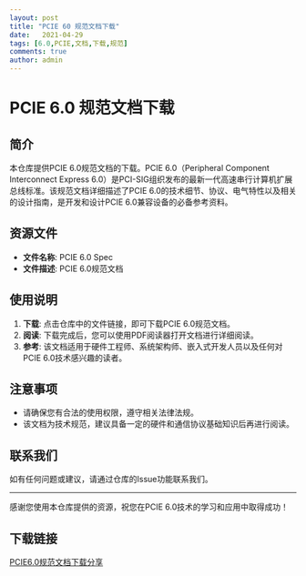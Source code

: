 ```yaml
---
layout: post
title: "PCIE 60 规范文档下载"
date:   2021-04-29
tags: [6.0,PCIE,文档,下载,规范]
comments: true
author: admin
---
```

# PCIE 6.0 规范文档下载

## 简介

本仓库提供PCIE 6.0规范文档的下载。PCIE 6.0（Peripheral Component Interconnect Express 6.0）是PCI-SIG组织发布的最新一代高速串行计算机扩展总线标准。该规范文档详细描述了PCIE 6.0的技术细节、协议、电气特性以及相关的设计指南，是开发和设计PCIE 6.0兼容设备的必备参考资料。

## 资源文件

- **文件名称**: PCIE 6.0 Spec
- **文件描述**: PCIE 6.0规范文档

## 使用说明

1. **下载**: 点击仓库中的文件链接，即可下载PCIE 6.0规范文档。
2. **阅读**: 下载完成后，您可以使用PDF阅读器打开文档进行详细阅读。
3. **参考**: 该文档适用于硬件工程师、系统架构师、嵌入式开发人员以及任何对PCIE 6.0技术感兴趣的读者。

## 注意事项

- 请确保您有合法的使用权限，遵守相关法律法规。
- 该文档为技术规范，建议具备一定的硬件和通信协议基础知识后再进行阅读。

## 联系我们

如有任何问题或建议，请通过仓库的Issue功能联系我们。

---

感谢您使用本仓库提供的资源，祝您在PCIE 6.0技术的学习和应用中取得成功！

## 下载链接

[PCIE6.0规范文档下载分享](https://pan.quark.cn/s/5bf9b6ab4fd4)